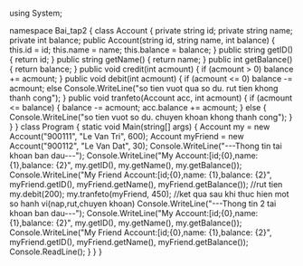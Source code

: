 using System;


namespace Bai_tap2
{
    class Account
    {
        private string id;
        private string name;
        private int balance;
        public Account(string id, string name, int balance)
        {
            this.id = id;
            this.name = name;
            this.balance = balance;
        }
        public string getID()
        {
            return id;
        }
        public string getName()
        {
            return name;
        }
        public int getBalance()
        {
            return balance;
        }
        public void credit(int acmount)
        {
            if (acmount > 0)
                balance += acmount;
        }
        public void debit(int acmount)
        {
            if (acmount <= 0)
                balance -= acmount;
            else
                Console.WriteLine("so tien vuot qua so du. rut tien khong thanh cong");
        }
        public void tranfeto(Account acc, int acmount)
        {
            if (acmount <= balance)
            {
                balance -= acmount;
                acc.balance += acmount;
            }
            else
            {
                Console.WriteLine("so tien vuot so du. chuyen khoan khong thanh cong");
            }
        }
    }
    class Program
    {
        static void Main(string[] args)
        {
            Account my = new Account("900111", "Le Van Tri", 600);
            Account myFriend = new Account("900112", "Le Van Dat", 30);
            Console.WriteLine("---Thong tin tai khoan ban dau---");
            Console.WriteLine("My Account:[id;{0},name: {1},balance: {2}",
                my.getID(), my.getName(), my.getBalance());
            Console.WriteLine("My Friend Account:[id;{0},name: {1},balance: {2}",
                myFriend.getID(), myFriend.getName(), myFriend.getBalance());
            //rut tien
            my.debit(200);
            my.tranfeto(myFriend, 450);
            //ket qua sau khi thuc hien mot so hanh vi(nap,rut,chuyen khoan)
            Console.WriteLine("---Thong tin 2 tai khoan ban dau---");
            Console.WriteLine("My Account:[id;{0},name: {1},balance: {2}",
                my.getID(), my.getName(), my.getBalance());
            Console.WriteLine("My Friend Account:[id;{0},name: {1},balance: {2}",
                myFriend.getID(), myFriend.getName(), myFriend.getBalance());
            Console.ReadLine();
        }
    }
}
